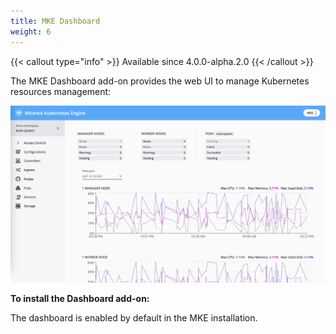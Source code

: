 ```yaml
---
title: MKE Dashboard
weight: 6
---
```


{{< callout type="info" >}} Available since 4.0.0-alpha.2.0 {{< /callout >}}

The MKE Dashboard add-on provides the web UI to manage Kubernetes resources management:

![MKE dasboard preview](ui-preview.png)

**To install the Dashboard add-on:**

The dashboard is enabled by default in the MKE installation.
